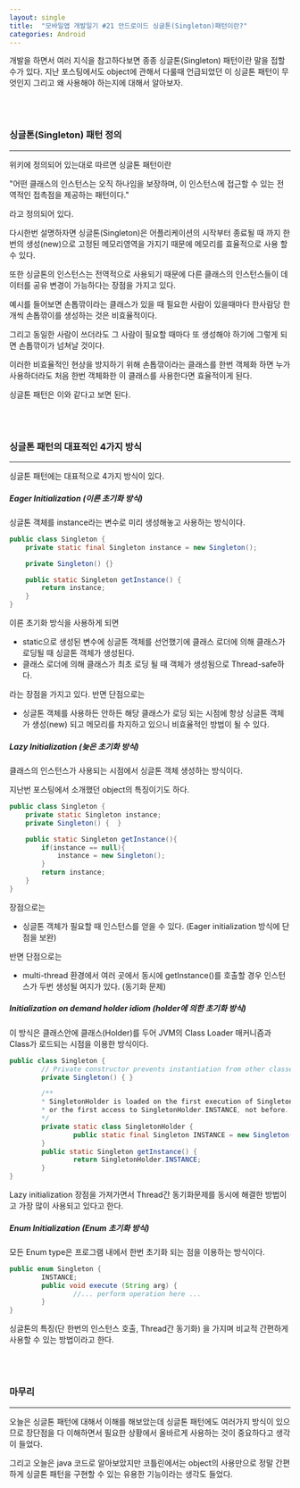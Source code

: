 ```yaml
---
layout: single
title:  "모바일앱 개발일기 #21 안드로이드 싱글톤(Singleton)패턴이란?"
categories: Android
---
```


개발을 하면서 여러 지식을 참고하다보면 종종 싱글톤(Singleton) 패턴이란 말을 접할 수가 있다. 지난 포스팅에서도 object에 관해서 다룰때 언급되었던 이 싱글톤 패턴이 무엇인지 그리고 왜 사용해야 하는지에 대해서 알아보자.


<br/><br/>
### 싱글톤(Singleton) 패턴 정의


---

위키에 정의되어 있는대로 따르면 싱글톤 패턴이란

"어떤 클래스의 인스턴스는 오직 하나임을 보장하며, 이 인스턴스에 접근할 수 있는 전역적인 접촉점을 제공하는 패턴이다."

라고 정의되어 있다.

다시한번 설명하자면 싱글톤(Singleton)은 어플리케이션의 시작부터 종료될 때 까지 한번의 생성(new)으로 고정된 메모리영역을 가지기 때문에 메모리를 효율적으로 사용 할 수 있다.

또한 싱글톤의 인스턴스는 전역적으로 사용되기 때문에 다른 클래스의 인스턴스들이 데이터를 공유 변경이 가능하다는 장점을 가지고 있다.

예시를 들어보면 손톱깎이라는 클래스가 있을 때 필요한 사람이 있을때마다 한사람당 한개씩 손톱깎이를 생성하는 것은 비효율적이다.

그리고 동일한 사람이 쓰더라도 그 사람이 필요할 때마다 또 생성해야 하기에 그렇게 되면 손톱깎이가 넘쳐날 것이다.

이러한 비효율적인 현상을 방지하기 위해 손톱깎이라는 클래스를 한번 객체화 하면 누가 사용하더라도 처음 한번 객체화한 이 클래스를 사용한다면 효율적이게 된다.

싱글톤 패턴은 이와 같다고 보면 된다.

<br/><br/>
### 싱글톤 패턴의 대표적인 4가지 방식


---

싱글톤 패턴에는 대표적으로 4가지 방식이 있다.

##### Eager Initialization (이른 초기화 방식)

싱글톤 객체를 instance라는 변수로 미리 생성해놓고 사용하는 방식이다.

```java
public class Singleton {
    private static final Singleton instance = new Singleton();

    private Singleton() {}

    public static Singleton getInstance() {
        return instance;
    }
}
```
이른 초기화 방식을 사용하게 되면

- static으로 생성된 변수에 싱글톤 객체를 선언했기에 클래스 로더에 의해 클래스가 로딩될 때 싱글톤 객체가 생성된다.
- 클래스 로더에 의해 클래스가 최초 로딩 될 때 객체가 생성됨으로 Thread-safe하다.

라는 장점을 가지고 있다. 반면 단점으로는

- 싱글톤 객체를 사용하든 안하든 해당 클래스가 로딩 되는 시점에 항상 싱글톤 객체가 생성(new) 되고 메모리를 차지하고 있으니 비효율적인 방법이 될 수 있다.


##### Lazy Initialization (늦은 초기화 방식)

클래스의 인스턴스가 사용되는 시점에서 싱글톤 객체 생성하는 방식이다.

지난번 포스팅에서 소개했던 object의 특징이기도 하다.

```java
public class Singleton {
    private static Singleton instance;
    private Singleton() {  }

    public static Singleton getInstance(){
        if(instance == null){
            instance = new Singleton();
        }
        return instance;
    }
}
```

장점으로는 

- 싱글톤 객체가 필요할 때 인스턴스를 얻을 수 있다.  (Eager initialization 방식에 단점을 보완)

반면 단점으로는 

- multi-thread 환경에서 여러 곳에서 동시에 getInstance()를 호출할 경우 인스턴스가 두번 생성될 여지가 있다. (동기화 문제)


##### Initialization on demand holder idiom (holder에 의한 초기화 방식)

이 방식은 클래스안에 클래스(Holder)를 두어 JVM의 Class Loader 매커니즘과 Class가 로드되는 시점을 이용한 방식이다.

```java
public class Singleton {
        // Private constructor prevents instantiation from other classes
        private Singleton() { }

        /**
        * SingletonHolder is loaded on the first execution of Singleton.getInstance() 
        * or the first access to SingletonHolder.INSTANCE, not before.
        */
        private static class SingletonHolder { 
                public static final Singleton INSTANCE = new Singleton();
        }
        public static Singleton getInstance() {
                return SingletonHolder.INSTANCE;
        }
}
```

Lazy initialization 장점을 가져가면서 Thread간 동기화문제를 동시에 해결한 방법이고 가장 많이 사용되고 있다고 한다.


##### Enum Initialization (Enum 초기화 방식)

모든 Enum type은 프로그램 내에서 한번 초기화 되는 점을 이용하는 방식이다.

```java
public enum Singleton {
        INSTANCE;
        public void execute (String arg) {
                //... perform operation here ...
        }
} 
```

싱글톤의 특징(단 한번의 인스턴스 호출, Thread간 동기화) 을 가지며 비교적 간편하게 사용할 수 있는 방법이라고 한다.


<br/><br/>



### 마무리

---

오늘은 싱글톤 패턴에 대해서 이해를 해보았는데 싱글톤 패턴에도 여러가지 방식이 있으므로 장단점을 다 이해하면서 필요한 상황에서 올바르게 사용하는 것이 중요하다고 생각이 들었다.

그리고 오늘은 java 코드로 알아보았지만 코틀린에서는 object의 사용만으로 정말 간편하게 싱글톤 패턴을 구현할 수 있는 유용한 기능이라는 생각도 들었다. 

